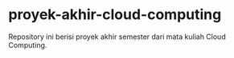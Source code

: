 # proyek-akhir-cloud-computing
Repository ini berisi proyek akhir semester dari mata kuliah Cloud Computing.

